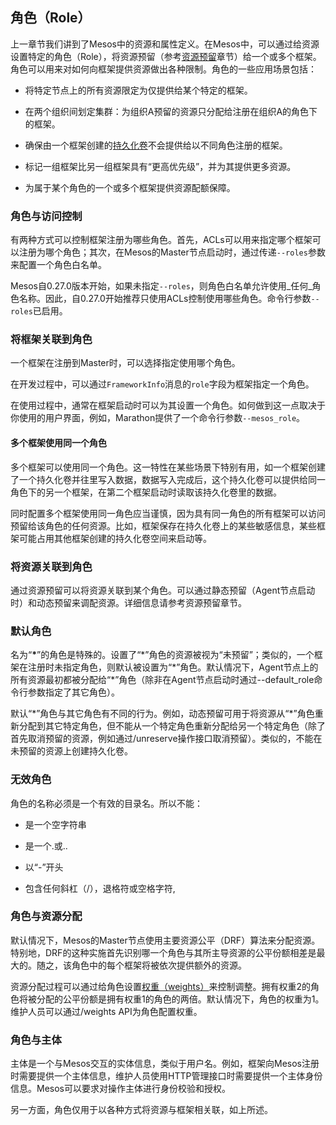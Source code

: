 ## 角色（Role）

上一章节我们讲到了Mesos中的资源和属性定义。在Mesos中，可以通过给资源设置特定的角色（Role），将资源预留（参考[资源预留](/dcos-mesos-reservation.md)章节）给一个或多个框架。角色可以用来对如何向框架提供资源做出各种限制。角色的一些应用场景包括：

* 将特定节点上的所有资源限定为仅提供给某个特定的框架。

* 在两个组织间划定集群：为组织A预留的资源只分配给注册在组织A的角色下的框架。

* 确保由一个框架创建的[持久化卷](/dcos-storage-persistent-volume.md)不会提供给以不同角色注册的框架。

* 标记一组框架比另一组框架具有“更高优先级”，并为其提供更多资源。

* 为属于某个角色的一个或多个框架提供资源配额保障。

### 角色与访问控制

有两种方式可以控制框架注册为哪些角色。首先，ACLs可以用来指定哪个框架可以注册为哪个角色；其次，在Mesos的Master节点启动时，通过传递`--roles`参数来配置一个角色白名单。

Mesos自0.27.0版本开始，如果未指定`--roles`，则角色白名单允许使用_任何_角色名称。因此，自0.27.0开始推荐只使用ACLs控制使用哪些角色。命令行参数`--roles`已启用。

### 将框架关联到角色

一个框架在注册到Master时，可以选择指定使用哪个角色。

在开发过程中，可以通过`FrameworkInfo`消息的`role`字段为框架指定一个角色。

在使用过程中，通常在框架启动时可以为其设置一个角色。如何做到这一点取决于你使用的用户界面，例如，Marathon提供了一个命令行参数`--mesos_role`。

#### 多个框架使用同一个角色

多个框架可以使用同一个角色。这一特性在某些场景下特别有用，如一个框架创建了一个持久化卷并往里写入数据，数据写入完成后，这个持久化卷可以提供给同一角色下的另一个框架，在第二个框架启动时读取该持久化卷里的数据。

同时配置多个框架使用同一角色应当谨慎，因为具有同一角色的所有框架可以访问预留给该角色的任何资源。比如，框架保存在持久化卷上的某些敏感信息，某些框架可能占用其他框架创建的持久化卷空间来启动等。

### 将资源关联到角色

通过资源预留可以将资源关联到某个角色。可以通过静态预留（Agent节点启动时）和动态预留来调配资源。详细信息请参考资源预留章节。

### 默认角色

名为“**\***”的角色是特殊的。设置了“\*”角色的资源被视为“未预留”；类似的，一个框架在注册时未指定角色，则默认被设置为“\*”角色。默认情况下，Agent节点上的所有资源最初都被分配给“\*”角色（除非在Agent节点启动时通过--default\_role命令行参数指定了其它角色）。

默认“\*”角色与其它角色有不同的行为。例如，动态预留可用于将资源从“\*”角色重新分配到其它特定角色，但不能从一个特定角色重新分配给另一个特定角色（除了首先取消预留的资源，例如通过\/unreserve操作接口取消预留）。类似的，不能在未预留的资源上创建持久化卷。

### 无效角色

角色的名称必须是一个有效的目录名。所以不能：

* 是一个空字符串

* 是一个.或..

* 以“-”开头

* 包含任何斜杠（\/），退格符或空格字符,


### 角色与资源分配

默认情况下，Mesos的Master节点使用主要资源公平（DRF）算法来分配资源。特别地，DRF的这种实施首先识别哪一个角色与其所主导资源的公平份额相差是最大的。随之，该角色中的每个框架将被依次提供额外的资源。

资源分配过程可以通过给角色设置[权重（weights）](/dcos-mesos-weights.md)来控制调整。拥有权重2的角色将被分配的公平份额是拥有权重1的角色的两倍。默认情况下，角色的权重为1。维护人员可以通过\/weights API为角色配置权重。

### 角色与主体

主体是一个与Mesos交互的实体信息，类似于用户名。例如，框架向Mesos注册时需要提供一个主体信息，维护人员使用HTTP管理接口时需要提供一个主体身份信息。Mesos可以要求对操作主体进行身份校验和授权。

另一方面，角色仅用于以各种方式将资源与框架相关联，如上所述。

